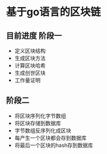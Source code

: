 # 基于go语言的区块链
## 目前进度 阶段一
* 定义区块结构
* 生成区块方法
* 计算区块哈希
* 生成创世区块
* 工作量证明
## 阶段二
* 将区块序列化字节数组
* 将区块存储到数据库
* 字节数组反序列化成区块
* 每产生一个区块都会存到数据库
* 将最后一个区块的hash存到数据库
